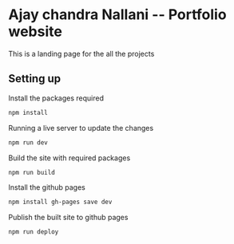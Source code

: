 # Ajay chandra Nallani -- Portfolio website

This is a landing page for the all the projects 

## Setting up

Install the packages required
```bash
npm install
```

Running a live server to update the changes
```bash
npm run dev
```

Build the site with required packages
```bash
npm run build
```

Install the github pages
```bash
npm install gh-pages save dev
```

Publish the built site to github pages
```bash 
npm run deploy
```
